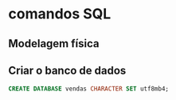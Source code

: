 # comandos SQL

## Modelagem física

## Criar o banco de dados
``` sql
CREATE DATABASE vendas CHARACTER SET utf8mb4;
```